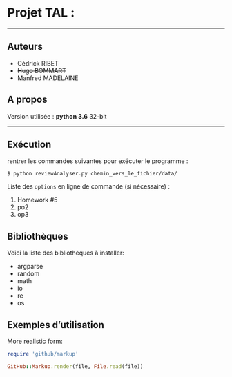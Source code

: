 # Projet TAL : 

-----

## Auteurs
* Cédrick RIBET
* ~~Hugo BOMMART~~
* Manfred MADELAINE

## A propos
Version utilisée : **python 3.6** 32-bit

-----

## Exécution
rentrer les commandes suivantes pour exécuter le programme :
```
$ python reviewAnalyser.py chemin_vers_le_fichier/data/
```
Liste des `options` en ligne de commande (si nécessaire) : 
1. Homework #5
2. po2
1. op3

## Bibliothèques 
Voici la liste des bibliothèques à installer:
* argparse
* random
* math
* io
* re
* os

## Exemples d’utilisation

More realistic form:

```ruby
require 'github/markup'

GitHub::Markup.render(file, File.read(file))
```
